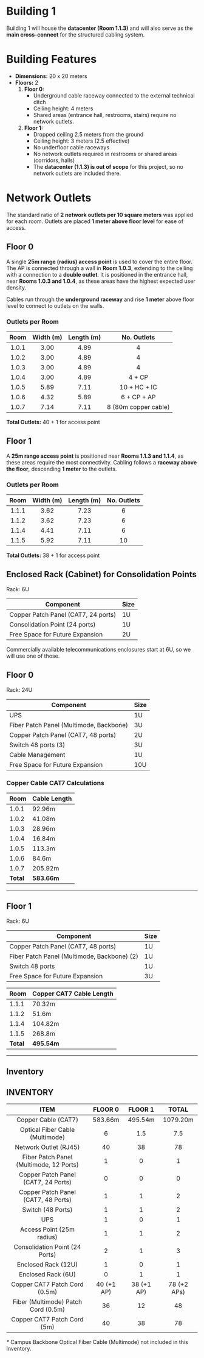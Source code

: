 Building 1
==========

Building 1 will house the **datacenter (Room 1.1.3)** and will also serve as the **main cross-connect** for the structured cabling system.

# **Building Features**

- **Dimensions:** 20 x 20 meters
- **Floors:** 2
  1. **Floor 0:**
     - Underground cable raceway connected to the external technical ditch
     - Ceiling height: 4 meters
     - Shared areas (entrance hall, restrooms, stairs) require no network outlets.
  2. **Floor 1:**
     - Dropped ceiling 2.5 meters from the ground
     - Ceiling height: 3 meters (2.5 effective)
     - No underfloor cable raceways
     - No network outlets required in restrooms or shared areas (corridors, halls)
     - The **datacenter (1.1.3) is out of scope** for this project, so no network outlets are included there.

# **Network Outlets**

The standard ratio of **2 network outlets per 10 square meters** was applied for each room. Outlets are placed **1 meter above floor level** for ease of access.

## **Floor 0**

A single **25m range (radius) access point** is used to cover the entire floor. The AP is connected through a wall in **Room 1.0.3**, extending to the ceiling with a connection to a **double outlet**. It is positioned in the entrance hall, near **Rooms 1.0.3 and 1.0.4**, as these areas have the highest expected user density.

Cables run through the **underground raceway** and rise **1 meter** above floor level to connect to outlets on the walls.

### **Outlets per Room**
| Room  | Width (m) | Length (m) | No. Outlets |
|:-----:|:---------:|:----------:|:----------:|
| 1.0.1 | 3.00      | 4.89       | 4          |
| 1.0.2 | 3.00      | 4.89       | 4          |
| 1.0.3 | 3.00      | 4.89       | 4          |
| 1.0.4 | 3.00      | 4.89       | 4 + CP     |
| 1.0.5 | 5.89      | 7.11       | 10 + HC + IC |
| 1.0.6 | 4.32      | 5.89       | 6 + CP + AP |
| 1.0.7 | 7.14      | 7.11       | 8 (80m copper cable) |

**Total Outlets:** 40 + 1 for access point

## **Floor 1**

A **25m range access point** is positioned near **Rooms 1.1.3 and 1.1.4**, as these areas require the most connectivity. Cabling follows a **raceway above the floor**, descending **1 meter** to the outlets.

### **Outlets per Room**
| Room  | Width (m) | Length (m) | No. Outlets |
|:-----:|:---------:|:----------:|:----------:|
| 1.1.1 | 3.62      | 7.23       | 6          |
| 1.1.2 | 3.62      | 7.23       | 6          |
| 1.1.4 | 4.41      | 7.11       | 6          |
| 1.1.5 | 5.92      | 7.11       | 10  |

**Total Outlets:** 38 + 1 for access point


## Enclosed Rack (Cabinet) for Consolidation Points

Rack: 6U

| Component                                 | Size |
|-------------------------------------------|------|
| Copper Patch Panel (CAT7, 24 ports)       | 1U   |
| Consolidation Point (24 ports)            | 1U   |
| Free Space for Future Expansion           | 2U   |

Commercially available telecommunications enclosures start at 6U, so we will use one of those.


## Floor 0

Rack: 24U

| Component                                | Size |
|------------------------------------------|------|
| UPS                                      | 1U   |
| Fiber Patch Panel (Multimode, Backbone)  | 3U   |
| Copper Patch Panel (CAT7, 48 ports)      | 2U   |
| Switch 48 ports (3)                      | 3U   |
| Cable Management                         | 1U   |
| Free Space for Future Expansion          | 10U  |

### Copper Cable CAT7 Calculations

| Room    | Cable Length |
|---------|--------------|
| 1.0.1   | 92.96m       |
| 1.0.2   | 41.08m       |
| 1.0.3   | 28.96m       |
| 1.0.4   | 16.84m       |
| 1.0.5   | 113.3m       |
| 1.0.6   | 84.6m        |
| 1.0.7   | 205.92m      |
| **Total** | **583.66m** |

---

## Floor 1

Rack: 6U

| Component                                 | Size |
|-------------------------------------------|------|
| Copper Patch Panel (CAT7, 48 ports)       | 1U   |
| Fiber Patch Panel (Multimode, Backbone) (2) | 1U   |
| Switch 48 ports                           | 1U   |
| Free Space for Future Expansion           | 3U   |

| Room    | Copper CAT7 Cable Length |
|---------|----------------------------|
| 1.1.1   | 70.32m                       |
| 1.1.2   | 51.6m                        |
| 1.1.4   | 104.82m                      |
| 1.1.5   | 268.8m                       |
| **Total** | **495.54m**                 |

---

## Inventory

## INVENTORY

|                **ITEM**                 | **FLOOR 0** | **FLOOR 1** |  **TOTAL**  |
|:---------------------------------------:|:-----------:|:-----------:|:-----------:|
|           Copper Cable (CAT7)           |   583.66m   |   495.54m   |  1079.20m   |
|     Optical Fiber Cable (Multimode)     |      6      |     1.5     |     7.5     |
|          Network Outlet (RJ45)          |     40      |     38      |     78      |
| Fiber Patch Panel (Multimode, 12 Ports) |      1      |      0      |      1      |
|   Copper Patch Panel (CAT7, 24 Ports)   |      0      |      0      |      0      |
|   Copper Patch Panel (CAT7, 48 Ports)   |      1      |      1      |      2      |
|            Switch (48 Ports)            |      1      |      1      |      2      |
|                   UPS                   |      1      |      0      |      1      |
|        Access Point (25m radius)        |      1      |      1      |      2      |
|     Consolidation Point (24 Ports)      |      2      |      1      |      3      |
|           Enclosed Rack (12U)           |      1      |      0      |      1      |
|            Enclosed Rack (6U)           |      0      |      1      |      1      |
|      Copper CAT7 Patch Cord (0.5m)      | 40 (+1 AP)  | 38 (+1 AP)  | 78 (+2 APs) |
|   Fiber (Multimode) Patch Cord (0.5m)   |      36      |     12      |     48      |
|       Copper CAT7 Patch Cord (5m)       |     40      |     38      |     78      |

_*_ Campus Backbone Optical Fiber Cable (Multimode) not included in this Inventory.

